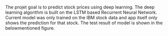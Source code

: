 The projet goal is to predict stock prices using deep learning. The deep learning algorithm is built on the LSTM based Recurrent Neural Network. Current model was only trained on the IBM stock data and app itself only shows the prediction for that stock. The test result of model is shown in the belowmentioned figure. 